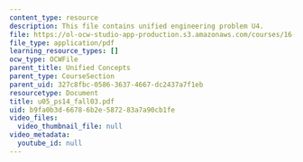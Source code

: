 ```yaml
---
content_type: resource
description: This file contains unified engineering problem U4.
file: https://ol-ocw-studio-app-production.s3.amazonaws.com/courses/16-01-unified-engineering-i-ii-iii-iv-fall-2005-spring-2006/b9fa0b3d66786b2e587283a7a90cb1fe_u05_ps14_fall03.pdf
file_type: application/pdf
learning_resource_types: []
ocw_type: OCWFile
parent_title: Unified Concepts
parent_type: CourseSection
parent_uid: 327c8fbc-0586-3637-4667-dc2437a7f1eb
resourcetype: Document
title: u05_ps14_fall03.pdf
uid: b9fa0b3d-6678-6b2e-5872-83a7a90cb1fe
video_files:
  video_thumbnail_file: null
video_metadata:
  youtube_id: null
---
```

